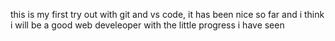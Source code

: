 this is my first try out with git and vs code, it has been nice so far and i think i will be a good web develeoper with the little progress i have seen